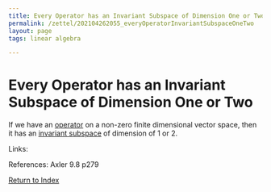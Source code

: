 ```yaml
---
title: Every Operator has an Invariant Subspace of Dimension One or Two
permalink: /zettel/202104262055_everyOperatorInvariantSubspaceOneTwo
layout: page
tags: linear algebra

---
```

# Every Operator has an Invariant Subspace of Dimension One or Two

 If we have an [operator](202102082104_operatorDefinition) on a non-zero finite dimensional vector space, then it
 has an [invariant subspace](202102120907_invariantSubspace) of dimension of 1 or 2.

Links: 

References: Axler 9.8 p279

[Return to Index](index)